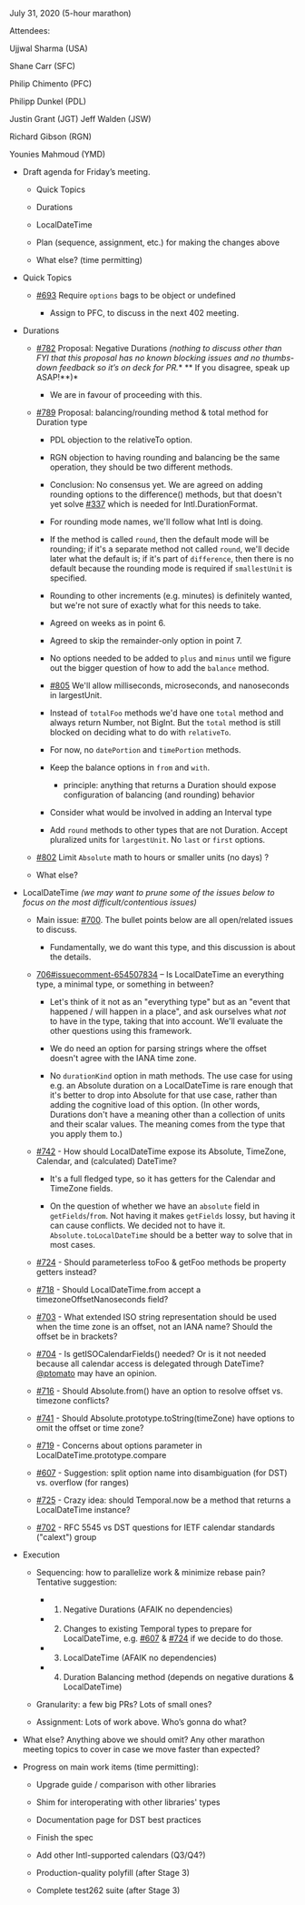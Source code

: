 July 31, 2020 (5-hour marathon)

Attendees:

Ujjwal Sharma (USA)

Shane Carr (SFC)

Philip Chimento (PFC)

Philipp Dunkel (PDL)

Justin Grant (JGT)
Jeff Walden (JSW)

Richard Gibson (RGN)

Younies Mahmoud (YMD)

* Draft agenda for Friday’s meeting.

    * Quick Topics

    * Durations

    * LocalDateTime

    * Plan (sequence, assignment, etc.) for making the changes above

    * What else? (time permitting)

* Quick Topics

    * [#693](https://github.com/tc39/proposal-temporal/pull/693) Require `options` bags to be object or undefined

        * Assign to PFC, to discuss in the next 402 meeting.

* Durations

    * [#782](https://github.com/tc39/proposal-temporal/issues/782) Proposal: Negative Durations *(nothing to discuss other than FYI that this proposal has no known blocking issues and no thumbs-down feedback so it’s on deck for PR.** ** If you disagree, speak up ASAP!**)*

        * We are in favour of proceeding with this.

    * [#789](https://github.com/tc39/proposal-temporal/issues/789) Proposal: balancing/rounding method & total method for Duration type

        * PDL objection to the relativeTo option.

        * RGN objection to having rounding and balancing be the same operation, they should be two different methods.

        * Conclusion: No consensus yet. We are agreed on adding rounding options to the difference() methods, but that doesn't yet solve [#337](https://github.com/tc39/proposal-temporal/issues/337) which is needed for Intl.DurationFormat.

        * For rounding mode names, we'll follow what Intl is doing.

        * If the method is called `round`, then the default mode will be rounding; if it's a separate method not called `round`, we'll decide later what the default is; if it's part of `difference`, then there is no default because the rounding mode is required if `smallestUnit` is specified.

        * Rounding to other increments (e.g. minutes) is definitely wanted, but we're not sure of exactly what for this needs to take.

        * Agreed on weeks as in point 6.

        * Agreed to skip the remainder-only option in point 7.

        * No options needed to be added to `plus` and `minus` until we figure out the bigger question of how to add the `balance` method.

        * [#805](https://github.com/tc39/proposal-temporal/issues/805) We'll allow milliseconds, microseconds, and nanoseconds in largestUnit.

        * Instead of `totalFoo` methods we'd have one `total` method and always return Number, not BigInt. But the `total` method is still blocked on deciding what to do with `relativeTo`.

        * For now, no `datePortion` and `timePortion` methods.

        * Keep the balance options in `from` and `with`.

            * principle: anything that returns a Duration should expose configuration of balancing (and rounding) behavior

        * Consider what would be involved in adding an Interval type

        * Add `round` methods to other types that are not Duration. Accept pluralized units for `largestUnit`. No `last` or `first` options.

    * [#802](https://github.com/tc39/proposal-temporal/issues/802) Limit `Absolute` math to hours or smaller units (no days) ?

    * What else?

* LocalDateTime *(we may want to prune some of the issues below to focus on the most difficult/contentious issues)*

    * Main issue: [#700](https://github.com/tc39/proposal-temporal/issues/700).  The bullet points below are all open/related issues to discuss.

        * Fundamentally, we do want this type, and this discussion is about the details.

    * [706#issuecomment-654507834](https://github.com/tc39/proposal-temporal/issues/706#issuecomment-654507834) – Is LocalDateTime an everything type, a minimal type, or something in between?

        * Let's think of it not as an "everything type" but as an "event that happened / will happen in a place", and ask ourselves what _not_ to have in the type, taking that into account. We'll evaluate the other questions using this framework.

        * We do need an option for parsing strings where the offset doesn't agree with the IANA time zone.

        * No `durationKind` option in math methods. The use case for using e.g. an Absolute duration on a LocalDateTime is rare enough that it's better to drop into Absolute for that use case, rather than adding the cognitive load of this option. (In other words, Durations don't have a meaning other than a collection of units and their scalar values. The meaning comes from the type that you apply them to.)

    * [#742](https://github.com/tc39/proposal-temporal/issues/742) - How should LocalDateTime expose its Absolute, TimeZone, Calendar, and (calculated) DateTime?

        * It's a full fledged type, so it has getters for the Calendar and TimeZone  fields.

        * On the question of whether we have an `absolute` field in `getFields`/`from`. Not having it makes `getFields` lossy, but having it can cause conflicts. We decided not to have it. `Absolute.toLocalDateTime` should be a better way to solve that in most cases.

    * [#724](https://github.com/tc39/proposal-temporal/issues/724) - Should parameterless toFoo & getFoo methods be property getters instead?

    * [#718](https://github.com/tc39/proposal-temporal/issues/718) - Should LocalDateTime.from accept a timezoneOffsetNanoseconds field?

    * [#703](https://github.com/tc39/proposal-temporal/issues/703) - What extended ISO string representation should be used when the time zone is an offset, not an IANA name? Should the offset be in brackets?

    * [#704](https://github.com/tc39/proposal-temporal/issues/704) - Is getISOCalendarFields() needed? Or is it not needed because all calendar access is delegated through DateTime? [@ptomato](https://github.com/ptomato) may have an opinion.

    * [#716](https://github.com/tc39/proposal-temporal/issues/716) - Should Absolute.from() have an option to resolve offset vs. timezone conflicts?

    * [#741](https://github.com/tc39/proposal-temporal/issues/741) - Should Absolute.prototype.toString(timeZone) have options to omit the offset or time zone?

    * [#719](https://github.com/tc39/proposal-temporal/issues/719) - Concerns about options parameter in LocalDateTime.prototype.compare

    * [#607](https://github.com/tc39/proposal-temporal/issues/607) - Suggestion: split option name into disambiguation (for DST) vs. overflow (for ranges)

    * [#725](https://github.com/tc39/proposal-temporal/issues/725) - Crazy idea: should Temporal.now be a method that returns a LocalDateTime instance?

    * [#702](https://github.com/tc39/proposal-temporal/issues/702) - RFC 5545 vs DST questions for IETF calendar standards ("calext") group

* Execution

    * Sequencing: how to parallelize work & minimize rebase pain? Tentative suggestion:

        * 1) Negative Durations (AFAIK no dependencies)

        * 2) Changes to existing Temporal types to prepare for LocalDateTime, e.g. [#607](https://github.com/tc39/proposal-temporal/issues/607) & [#724](https://github.com/tc39/proposal-temporal/issues/724) if we decide to do those.

        * 3) LocalDateTime (AFAIK no dependencies)

        * 4) Duration Balancing method (depends on negative durations & LocalDateTime)

    * Granularity: a few big PRs?  Lots of small ones?

    * Assignment: Lots of work above. Who’s gonna do what?

* What else? Anything above we should omit?  Any other marathon meeting topics to cover in case we move faster than expected?

* Progress on main work items (time permitting):

    * Upgrade guide / comparison with other libraries

    * Shim for interoperating with other libraries' types

    * Documentation page for DST best practices

    * Finish the spec

    * Add other Intl-supported calendars (Q3/Q4?)

    * Production-quality polyfill (after Stage 3)

    * Complete test262 suite (after Stage 3)

